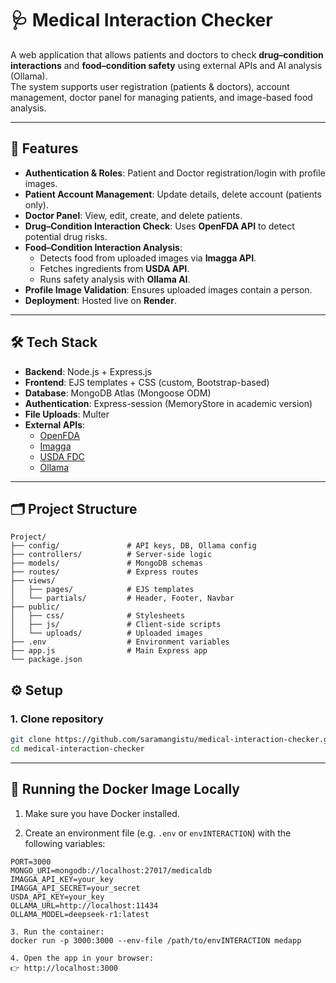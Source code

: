 # 🩺 Medical Interaction Checker

A web application that allows patients and doctors to check **drug–condition interactions** and **food–condition safety** using external APIs and AI analysis (Ollama).  
The system supports user registration (patients & doctors), account management, doctor panel for managing patients, and image-based food analysis.

---

## 🚀 Features
- **Authentication & Roles**: Patient and Doctor registration/login with profile images.
- **Patient Account Management**: Update details, delete account (patients only).
- **Doctor Panel**: View, edit, create, and delete patients.
- **Drug–Condition Interaction Check**: Uses **OpenFDA API** to detect potential drug risks.
- **Food–Condition Interaction Analysis**:
  - Detects food from uploaded images via **Imagga API**.
  - Fetches ingredients from **USDA API**.
  - Runs safety analysis with **Ollama AI**.
- **Profile Image Validation**: Ensures uploaded images contain a person.
- **Deployment**: Hosted live on **Render**.

---

## 🛠️ Tech Stack
- **Backend**: Node.js + Express.js
- **Frontend**: EJS templates + CSS (custom, Bootstrap-based)
- **Database**: MongoDB Atlas (Mongoose ODM)
- **Authentication**: Express-session (MemoryStore in academic version)
- **File Uploads**: Multer
- **External APIs**:
  - [OpenFDA](https://open.fda.gov/apis/)
  - [Imagga](https://imagga.com/)
  - [USDA FDC](https://fdc.nal.usda.gov/api-guide.html)
  - [Ollama](https://ollama.ai/)

---

## 🗂️ Project Structure
```plaintext
Project/
├── config/               # API keys, DB, Ollama config
├── controllers/          # Server-side logic
├── models/               # MongoDB schemas
├── routes/               # Express routes
├── views/
│   ├── pages/            # EJS templates
│   └── partials/         # Header, Footer, Navbar
├── public/
│   ├── css/              # Stylesheets
│   ├── js/               # Client-side scripts
│   └── uploads/          # Uploaded images
├── .env                  # Environment variables
├── app.js                # Main Express app
└── package.json

```

## ⚙️ Setup

### 1. Clone repository
```bash
git clone https://github.com/saramangistu/medical-interaction-checker.git
cd medical-interaction-checker
```
---
## 🚀 Running the Docker Image Locally

1. Make sure you have Docker installed.

2. Create an environment file (e.g. `.env` or `envINTERACTION`) with the following variables:

```env
PORT=3000
MONGO_URI=mongodb://localhost:27017/medicaldb
IMAGGA_API_KEY=your_key
IMAGGA_API_SECRET=your_secret
USDA_API_KEY=your_key
OLLAMA_URL=http://localhost:11434
OLLAMA_MODEL=deepseek-r1:latest

3. Run the container:
docker run -p 3000:3000 --env-file /path/to/envINTERACTION medapp

4. Open the app in your browser:
👉 http://localhost:3000
